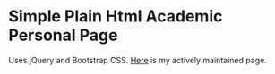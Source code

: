 # Simple Plain Html Academic Personal Page

Uses jQuery and Bootstrap CSS.
[Here](https://xinzhou.me/) is my actively maintained page.
